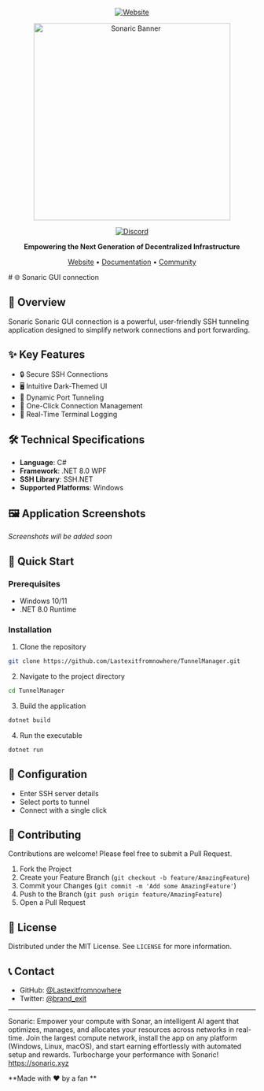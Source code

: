 <div align="center">
  
[![Website](https://img.shields.io/badge/Website-sonaric.xyz-blue)](https://sonaric.xyz)

<img src="https://sonaric.xyz/__og-image__/image/og.png" width="400" alt="Sonaric Banner">

[![Discord](https://img.shields.io/badge/Join-Discord-7289DA)](https://discord.gg/sonaric)

**Empowering the Next Generation of Decentralized Infrastructure**

[Website](https://sonaric.xyz) • [Documentation](https://docs.sonaric.xyz) • [Community](https://discord.gg/sonaric)

</div>
# 🌐 Sonaric GUI connection 

## 🚀 Overview

Sonaric Sonaric GUI connection is a powerful, user-friendly SSH tunneling application designed to simplify network connections and port forwarding.

## ✨ Key Features

- 🔒 Secure SSH Connections
- 🖥️ Intuitive Dark-Themed UI
- 🔀 Dynamic Port Tunneling
- 📡 One-Click Connection Management
- 📝 Real-Time Terminal Logging

## 🛠️ Technical Specifications

- **Language**: C# 
- **Framework**: .NET 8.0 WPF
- **SSH Library**: SSH.NET
- **Supported Platforms**: Windows

## 🖼️ Application Screenshots

*Screenshots will be added soon*

## 🚦 Quick Start

### Prerequisites
- Windows 10/11
- .NET 8.0 Runtime

### Installation

1. Clone the repository
```bash
git clone https://github.com/Lastexitfromnowhere/TunnelManager.git
```

2. Navigate to the project directory
```bash
cd TunnelManager
```

3. Build the application
```bash
dotnet build
```

4. Run the executable
```bash
dotnet run
```

## 🔧 Configuration

- Enter SSH server details
- Select ports to tunnel
- Connect with a single click

## 🤝 Contributing

Contributions are welcome! Please feel free to submit a Pull Request.

1. Fork the Project
2. Create your Feature Branch (`git checkout -b feature/AmazingFeature`)
3. Commit your Changes (`git commit -m 'Add some AmazingFeature'`)
4. Push to the Branch (`git push origin feature/AmazingFeature`)
5. Open a Pull Request

## 📜 License

Distributed under the MIT License. See `LICENSE` for more information.

## 📞 Contact

- GitHub: [@Lastexitfromnowhere](https://github.com/Lastexitfromnowhere)
- Twitter: [@brand_exit](https://x.com/brand_exit)

---
Sonaric: Empower your compute with Sonar, an intelligent AI agent that optimizes, manages, and allocates your resources across networks in real-time. Join the largest compute network, install the app on any platform (Windows, Linux, macOS), and start earning effortlessly with automated setup and rewards. Turbocharge your performance with Sonaric!  https://sonaric.xyz

**Made with ❤️ by a fan **
